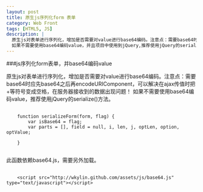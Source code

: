```yaml
---
layout: post
title: 原生js序列化form 表单
category: Web Front
tags: [HTML5, JS]
description: |
  原生js对表单进行序列化，增加是否需要对value进行base64编码。注意点：需要base64时应先base64之后再encodeURIComponent，可以解决在ajax传值时把+等符号变成空格，在服务器接收到的数据出现问题！
  如果不需要使用base64编码value，并且项目中使用到jQuery,推荐使用jQuery的serialize()方法。
---
```

###js序列化form表单，并base64编码value

原生js对表单进行序列化，增加是否需要对value进行base64编码。注意点：需要base64时应先base64之后再encodeURIComponent，可以解决在ajax传值时把+等符号变成空格，在服务器接收到的数据出现问题！
如果不需要使用base64编码value，推荐使用jQuery的serialize()方法。

<pre>
    <code>
    function serializeForm(form, flag) {
        var isBase64 = flag;
        var parts = [], field = null, i, len, j, optLen, option, optValue;
        
    }
    </code>
</pre>

此函数依赖base64.js，需要另外加载。
<pre>
    <code>
    &lt;script src="http://wkylin.github.com/assets/js/base64.js" type="text/javascript"&gt;&lt;/script&gt;
    </code>
</pre>